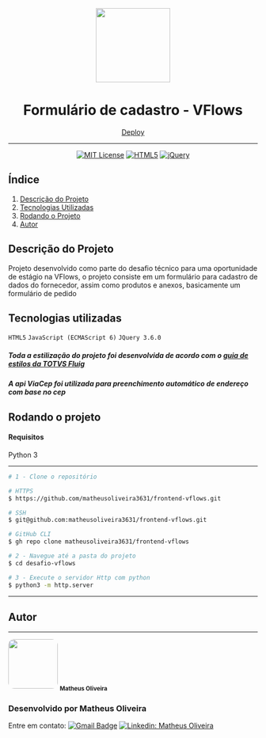<div align='center'>
  <img src="https://github.com/matheusoliveira3631/frontend-vflows/assets/51460309/950360b0-5e93-4afb-94df-01fa1b95d9fb"  height='150'>
</div>
<h1 align="center"> Formulário de cadastro - VFlows</h1>

<div align='center'>

  [Deploy](https://frontend-vflows.vercel.app)

</div>

***

<div align='center'>
  
  [![MIT License](https://img.shields.io/badge/License-MIT-blue.svg)](https://opensource.org/licenses/MIT)
  [![HTML5](https://img.shields.io/badge/HTML-5-E34F26?style=for-the-badge&logo=html5)](https://developer.mozilla.org/en-US/docs/Web/HTML)
  [![jQuery](https://img.shields.io/badge/jQuery-v3.6.0-blue)](https://jquery.com/)

</div>

## Índice

1. [Descrição do Projeto](#descrição-do-projeto)
2. [Tecnologias Utilizadas](#tecnologias-utilizadas)
3. [Rodando o Projeto](#rodando-o-projeto)
4. [Autor](#autor)


## Descrição do Projeto

Projeto desenvolvido como parte do desafio técnico para uma oportunidade de estágio na VFlows, o projeto consiste em um formulário
para cadastro de dados do fornecedor, assim como produtos e anexos, basicamente um formulário de pedido

## Tecnologias utilizadas

`HTML5`
`JavaScript (ECMAScript 6)`
`JQuery 3.6.0`

##### Toda a estilização do projeto foi desenvolvida de acordo com o [guia de estilos da TOTVS Fluig](https://style.fluig.com)
##### A api ViaCep foi utilizada para preenchimento automático de endereço com base no cep

## Rodando o projeto

#### Requisitos
Python 3 

---
```bash
# 1 - Clone o repositório

# HTTPS
$ https://github.com/matheusoliveira3631/frontend-vflows.git

# SSH
$ git@github.com:matheusoliveira3631/frontend-vflows.git

# GitHub CLI
$ gh repo clone matheusoliveira3631/frontend-vflows

# 2 - Navegue até a pasta do projeto
$ cd desafio-vflows

# 3 - Execute o servidor Http com python
$ python3 -m http.server
```
---

## Autor
---

 <img style="border-radius: 12px;" src="https://avatars.githubusercontent.com/matheusoliveira3631" width="100px;" alt=""/>
 <sub><b>Matheus Oliveira</b></sub></a>


### Desenvolvido por Matheus Oliveira

Entre em contato: 
[![Gmail Badge](https://img.shields.io/badge/-matheusoliveira3631@gmail.com-c14438?style=flat-square&logo=Gmail&logoColor=white&link=mailto:matheusoliveira3631@gmail.com)](mailto:matheusoliveira3631@gmail.com)
[![Linkedin: Matheus Oliveira](https://img.shields.io/badge/-oliveiramatheus13-blue?style=flat-square&logo=Linkedin&logoColor=white&link=https://www.linkedin.com/in/oliveiramatheus13/)](https://www.linkedin.com/in/oliveiramatheus13/)

